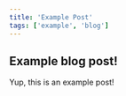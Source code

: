 ```yaml
---
title: 'Example Post'
tags: ['example', 'blog']
---
```


## Example blog post!

Yup, this is an example post!
